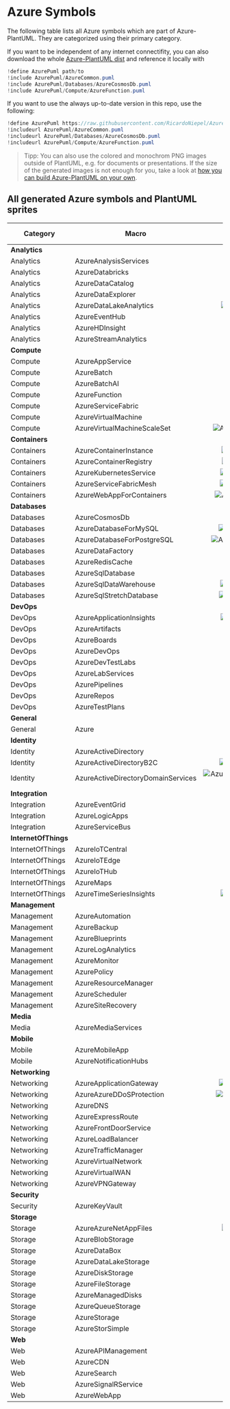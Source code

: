 # Azure Symbols

The following table lists all Azure symbols which are part of Azure-PlantUML.
They are categorized using their primary category.

If you want to be independent of any internet connectifity, you can also download the whole [Azure-PlantUML dist](dist/) and reference it locally with

```c#
!define AzurePuml path/to
!include AzurePuml/AzureCommon.puml
!include AzurePuml/Databases/AzureCosmosDb.puml
!include AzurePuml/Compute/AzureFunction.puml
```

If you want to use the always up-to-date version in this repo, use the following:

```c#
!define AzurePuml https://raw.githubusercontent.com/RicardoNiepel/Azure-PlantUML/master/dist
!includeurl AzurePuml/AzureCommon.puml
!includeurl AzurePuml/Databases/AzureCosmosDb.puml
!includeurl AzurePuml/Compute/AzureFunction.puml
```

> Tipp: You can also use the colored and monochrom PNG images outside of PlantUML, e.g. for documents or presentations.
> If the size of the generated images is not enough for you, take a look at [how you can build Azure-PlantUML on your own](scripts/README.md).

## All generated Azure symbols and PlantUML sprites

Category | Macro | <pre>Color</pre> | <pre>Mono </pre> | Url
  ---    |  ---  | :---:  | :---: | ---
**Analytics** | | | | **Analytics/all.puml**
Analytics |AzureAnalysisServices | |![AzureAnalysisServices](dist/Analytics/AzureAnalysisServices(m).png?raw=true) |Analytics/AzureAnalysisServices.puml
Analytics |AzureDatabricks |![AzureDatabricks](dist/Analytics/AzureDatabricks.png?raw=true) |![AzureDatabricks](dist/Analytics/AzureDatabricks(m).png?raw=true) |Analytics/AzureDatabricks.puml
Analytics |AzureDataCatalog |![AzureDataCatalog](dist/Analytics/AzureDataCatalog.png?raw=true) |![AzureDataCatalog](dist/Analytics/AzureDataCatalog(m).png?raw=true) |Analytics/AzureDataCatalog.puml
Analytics |AzureDataExplorer |![AzureDataExplorer](dist/Analytics/AzureDataExplorer.png?raw=true) |![AzureDataExplorer](dist/Analytics/AzureDataExplorer(m).png?raw=true) |Analytics/AzureDataExplorer.puml
Analytics |AzureDataLakeAnalytics |![AzureDataLakeAnalytics](dist/Analytics/AzureDataLakeAnalytics.png?raw=true) |![AzureDataLakeAnalytics](dist/Analytics/AzureDataLakeAnalytics(m).png?raw=true) |Analytics/AzureDataLakeAnalytics.puml
Analytics |AzureEventHub |![AzureEventHub](dist/Analytics/AzureEventHub.png?raw=true) |![AzureEventHub](dist/Analytics/AzureEventHub(m).png?raw=true) |Analytics/AzureEventHub.puml
Analytics |AzureHDInsight |![AzureHDInsight](dist/Analytics/AzureHDInsight.png?raw=true) |![AzureHDInsight](dist/Analytics/AzureHDInsight(m).png?raw=true) |Analytics/AzureHDInsight.puml
Analytics |AzureStreamAnalytics |![AzureStreamAnalytics](dist/Analytics/AzureStreamAnalytics.png?raw=true) |![AzureStreamAnalytics](dist/Analytics/AzureStreamAnalytics(m).png?raw=true) |Analytics/AzureStreamAnalytics.puml
**Compute** | | | | **Compute/all.puml**
Compute |AzureAppService |![AzureAppService](dist/Compute/AzureAppService.png?raw=true) |![AzureAppService](dist/Compute/AzureAppService(m).png?raw=true) |Compute/AzureAppService.puml
Compute |AzureBatch |![AzureBatch](dist/Compute/AzureBatch.png?raw=true) |![AzureBatch](dist/Compute/AzureBatch(m).png?raw=true) |Compute/AzureBatch.puml
Compute |AzureBatchAI |![AzureBatchAI](dist/Compute/AzureBatchAI.png?raw=true) |![AzureBatchAI](dist/Compute/AzureBatchAI(m).png?raw=true) |Compute/AzureBatchAI.puml
Compute |AzureFunction |![AzureFunction](dist/Compute/AzureFunction.png?raw=true) |![AzureFunction](dist/Compute/AzureFunction(m).png?raw=true) |Compute/AzureFunction.puml
Compute |AzureServiceFabric |![AzureServiceFabric](dist/Compute/AzureServiceFabric.png?raw=true) |![AzureServiceFabric](dist/Compute/AzureServiceFabric(m).png?raw=true) |Compute/AzureServiceFabric.puml
Compute |AzureVirtualMachine |![AzureVirtualMachine](dist/Compute/AzureVirtualMachine.png?raw=true) |![AzureVirtualMachine](dist/Compute/AzureVirtualMachine(m).png?raw=true) |Compute/AzureVirtualMachine.puml
Compute |AzureVirtualMachineScaleSet |![AzureVirtualMachineScaleSet](dist/Compute/AzureVirtualMachineScaleSet.png?raw=true) |![AzureVirtualMachineScaleSet](dist/Compute/AzureVirtualMachineScaleSet(m).png?raw=true) |Compute/AzureVirtualMachineScaleSet.puml
**Containers** | | | | **Containers/all.puml**
Containers |AzureContainerInstance |![AzureContainerInstance](dist/Containers/AzureContainerInstance.png?raw=true) |![AzureContainerInstance](dist/Containers/AzureContainerInstance(m).png?raw=true) |Containers/AzureContainerInstance.puml
Containers |AzureContainerRegistry |![AzureContainerRegistry](dist/Containers/AzureContainerRegistry.png?raw=true) |![AzureContainerRegistry](dist/Containers/AzureContainerRegistry(m).png?raw=true) |Containers/AzureContainerRegistry.puml
Containers |AzureKubernetesService |![AzureKubernetesService](dist/Containers/AzureKubernetesService.png?raw=true) |![AzureKubernetesService](dist/Containers/AzureKubernetesService(m).png?raw=true) |Containers/AzureKubernetesService.puml
Containers |AzureServiceFabricMesh |![AzureServiceFabricMesh](dist/Containers/AzureServiceFabricMesh.png?raw=true) |![AzureServiceFabricMesh](dist/Containers/AzureServiceFabricMesh(m).png?raw=true) |Containers/AzureServiceFabricMesh.puml
Containers |AzureWebAppForContainers |![AzureWebAppForContainers](dist/Containers/AzureWebAppForContainers.png?raw=true) |![AzureWebAppForContainers](dist/Containers/AzureWebAppForContainers(m).png?raw=true) |Containers/AzureWebAppForContainers.puml
**Databases** | | | | **Databases/all.puml**
Databases |AzureCosmosDb |![AzureCosmosDb](dist/Databases/AzureCosmosDb.png?raw=true) |![AzureCosmosDb](dist/Databases/AzureCosmosDb(m).png?raw=true) |Databases/AzureCosmosDb.puml
Databases |AzureDatabaseForMySQL |![AzureDatabaseForMySQL](dist/Databases/AzureDatabaseForMySQL.png?raw=true) |![AzureDatabaseForMySQL](dist/Databases/AzureDatabaseForMySQL(m).png?raw=true) |Databases/AzureDatabaseForMySQL.puml
Databases |AzureDatabaseForPostgreSQL |![AzureDatabaseForPostgreSQL](dist/Databases/AzureDatabaseForPostgreSQL.png?raw=true) |![AzureDatabaseForPostgreSQL](dist/Databases/AzureDatabaseForPostgreSQL(m).png?raw=true) |Databases/AzureDatabaseForPostgreSQL.puml
Databases |AzureDataFactory |![AzureDataFactory](dist/Databases/AzureDataFactory.png?raw=true) |![AzureDataFactory](dist/Databases/AzureDataFactory(m).png?raw=true) |Databases/AzureDataFactory.puml
Databases |AzureRedisCache |![AzureRedisCache](dist/Databases/AzureRedisCache.png?raw=true) |![AzureRedisCache](dist/Databases/AzureRedisCache(m).png?raw=true) |Databases/AzureRedisCache.puml
Databases |AzureSqlDatabase |![AzureSqlDatabase](dist/Databases/AzureSqlDatabase.png?raw=true) |![AzureSqlDatabase](dist/Databases/AzureSqlDatabase(m).png?raw=true) |Databases/AzureSqlDatabase.puml
Databases |AzureSqlDataWarehouse |![AzureSqlDataWarehouse](dist/Databases/AzureSqlDataWarehouse.png?raw=true) |![AzureSqlDataWarehouse](dist/Databases/AzureSqlDataWarehouse(m).png?raw=true) |Databases/AzureSqlDataWarehouse.puml
Databases |AzureSqlStretchDatabase |![AzureSqlStretchDatabase](dist/Databases/AzureSqlStretchDatabase.png?raw=true) |![AzureSqlStretchDatabase](dist/Databases/AzureSqlStretchDatabase(m).png?raw=true) |Databases/AzureSqlStretchDatabase.puml
**DevOps** | | | | **DevOps/all.puml**
DevOps |AzureApplicationInsights |![AzureApplicationInsights](dist/DevOps/AzureApplicationInsights.png?raw=true) |![AzureApplicationInsights](dist/DevOps/AzureApplicationInsights(m).png?raw=true) |DevOps/AzureApplicationInsights.puml
DevOps |AzureArtifacts |![AzureArtifacts](dist/DevOps/AzureArtifacts.png?raw=true) |![AzureArtifacts](dist/DevOps/AzureArtifacts(m).png?raw=true) |DevOps/AzureArtifacts.puml
DevOps |AzureBoards |![AzureBoards](dist/DevOps/AzureBoards.png?raw=true) |![AzureBoards](dist/DevOps/AzureBoards(m).png?raw=true) |DevOps/AzureBoards.puml
DevOps |AzureDevOps |![AzureDevOps](dist/DevOps/AzureDevOps.png?raw=true) |![AzureDevOps](dist/DevOps/AzureDevOps(m).png?raw=true) |DevOps/AzureDevOps.puml
DevOps |AzureDevTestLabs |![AzureDevTestLabs](dist/DevOps/AzureDevTestLabs.png?raw=true) |![AzureDevTestLabs](dist/DevOps/AzureDevTestLabs(m).png?raw=true) |DevOps/AzureDevTestLabs.puml
DevOps |AzureLabServices |![AzureLabServices](dist/DevOps/AzureLabServices.png?raw=true) |![AzureLabServices](dist/DevOps/AzureLabServices(m).png?raw=true) |DevOps/AzureLabServices.puml
DevOps |AzurePipelines |![AzurePipelines](dist/DevOps/AzurePipelines.png?raw=true) |![AzurePipelines](dist/DevOps/AzurePipelines(m).png?raw=true) |DevOps/AzurePipelines.puml
DevOps |AzureRepos |![AzureRepos](dist/DevOps/AzureRepos.png?raw=true) |![AzureRepos](dist/DevOps/AzureRepos(m).png?raw=true) |DevOps/AzureRepos.puml
DevOps |AzureTestPlans |![AzureTestPlans](dist/DevOps/AzureTestPlans.png?raw=true) |![AzureTestPlans](dist/DevOps/AzureTestPlans(m).png?raw=true) |DevOps/AzureTestPlans.puml
**General** | | | | **General/all.puml**
General |Azure | |![Azure](dist/General/Azure(m).png?raw=true) |General/Azure.puml
**Identity** | | | | **Identity/all.puml**
Identity |AzureActiveDirectory |![AzureActiveDirectory](dist/Identity/AzureActiveDirectory.png?raw=true) |![AzureActiveDirectory](dist/Identity/AzureActiveDirectory(m).png?raw=true) |Identity/AzureActiveDirectory.puml
Identity |AzureActiveDirectoryB2C |![AzureActiveDirectoryB2C](dist/Identity/AzureActiveDirectoryB2C.png?raw=true) |![AzureActiveDirectoryB2C](dist/Identity/AzureActiveDirectoryB2C(m).png?raw=true) |Identity/AzureActiveDirectoryB2C.puml
Identity |AzureActiveDirectoryDomainServices |![AzureActiveDirectoryDomainServices](dist/Identity/AzureActiveDirectoryDomainServices.png?raw=true) |![AzureActiveDirectoryDomainServices](dist/Identity/AzureActiveDirectoryDomainServices(m).png?raw=true) |Identity/AzureActiveDirectoryDomainServices.puml
**Integration** | | | | **Integration/all.puml**
Integration |AzureEventGrid |![AzureEventGrid](dist/Integration/AzureEventGrid.png?raw=true) |![AzureEventGrid](dist/Integration/AzureEventGrid(m).png?raw=true) |Integration/AzureEventGrid.puml
Integration |AzureLogicApps |![AzureLogicApps](dist/Integration/AzureLogicApps.png?raw=true) |![AzureLogicApps](dist/Integration/AzureLogicApps(m).png?raw=true) |Integration/AzureLogicApps.puml
Integration |AzureServiceBus |![AzureServiceBus](dist/Integration/AzureServiceBus.png?raw=true) |![AzureServiceBus](dist/Integration/AzureServiceBus(m).png?raw=true) |Integration/AzureServiceBus.puml
**InternetOfThings** | | | | **InternetOfThings/all.puml**
InternetOfThings |AzureIoTCentral | |![AzureIoTCentral](dist/InternetOfThings/AzureIoTCentral(m).png?raw=true) |InternetOfThings/AzureIoTCentral.puml
InternetOfThings |AzureIoTEdge |![AzureIoTEdge](dist/InternetOfThings/AzureIoTEdge.png?raw=true) |![AzureIoTEdge](dist/InternetOfThings/AzureIoTEdge(m).png?raw=true) |InternetOfThings/AzureIoTEdge.puml
InternetOfThings |AzureIoTHub |![AzureIoTHub](dist/InternetOfThings/AzureIoTHub.png?raw=true) |![AzureIoTHub](dist/InternetOfThings/AzureIoTHub(m).png?raw=true) |InternetOfThings/AzureIoTHub.puml
InternetOfThings |AzureMaps |![AzureMaps](dist/InternetOfThings/AzureMaps.png?raw=true) |![AzureMaps](dist/InternetOfThings/AzureMaps(m).png?raw=true) |InternetOfThings/AzureMaps.puml
InternetOfThings |AzureTimeSeriesInsights |![AzureTimeSeriesInsights](dist/InternetOfThings/AzureTimeSeriesInsights.png?raw=true) |![AzureTimeSeriesInsights](dist/InternetOfThings/AzureTimeSeriesInsights(m).png?raw=true) |InternetOfThings/AzureTimeSeriesInsights.puml
**Management** | | | | **Management/all.puml**
Management |AzureAutomation |![AzureAutomation](dist/Management/AzureAutomation.png?raw=true) |![AzureAutomation](dist/Management/AzureAutomation(m).png?raw=true) |Management/AzureAutomation.puml
Management |AzureBackup |![AzureBackup](dist/Management/AzureBackup.png?raw=true) |![AzureBackup](dist/Management/AzureBackup(m).png?raw=true) |Management/AzureBackup.puml
Management |AzureBlueprints |![AzureBlueprints](dist/Management/AzureBlueprints.png?raw=true) |![AzureBlueprints](dist/Management/AzureBlueprints(m).png?raw=true) |Management/AzureBlueprints.puml
Management |AzureLogAnalytics | |![AzureLogAnalytics](dist/Management/AzureLogAnalytics(m).png?raw=true) |Management/AzureLogAnalytics.puml
Management |AzureMonitor |![AzureMonitor](dist/Management/AzureMonitor.png?raw=true) |![AzureMonitor](dist/Management/AzureMonitor(m).png?raw=true) |Management/AzureMonitor.puml
Management |AzurePolicy |![AzurePolicy](dist/Management/AzurePolicy.png?raw=true) |![AzurePolicy](dist/Management/AzurePolicy(m).png?raw=true) |Management/AzurePolicy.puml
Management |AzureResourceManager | |![AzureResourceManager](dist/Management/AzureResourceManager(m).png?raw=true) |Management/AzureResourceManager.puml
Management |AzureScheduler |![AzureScheduler](dist/Management/AzureScheduler.png?raw=true) |![AzureScheduler](dist/Management/AzureScheduler(m).png?raw=true) |Management/AzureScheduler.puml
Management |AzureSiteRecovery |![AzureSiteRecovery](dist/Management/AzureSiteRecovery.png?raw=true) |![AzureSiteRecovery](dist/Management/AzureSiteRecovery(m).png?raw=true) |Management/AzureSiteRecovery.puml
**Media** | | | | **Media/all.puml**
Media |AzureMediaServices |![AzureMediaServices](dist/Media/AzureMediaServices.png?raw=true) |![AzureMediaServices](dist/Media/AzureMediaServices(m).png?raw=true) |Media/AzureMediaServices.puml
**Mobile** | | | | **Mobile/all.puml**
Mobile |AzureMobileApp |![AzureMobileApp](dist/Mobile/AzureMobileApp.png?raw=true) |![AzureMobileApp](dist/Mobile/AzureMobileApp(m).png?raw=true) |Mobile/AzureMobileApp.puml
Mobile |AzureNotificationHubs |![AzureNotificationHubs](dist/Mobile/AzureNotificationHubs.png?raw=true) |![AzureNotificationHubs](dist/Mobile/AzureNotificationHubs(m).png?raw=true) |Mobile/AzureNotificationHubs.puml
**Networking** | | | | **Networking/all.puml**
Networking |AzureApplicationGateway |![AzureApplicationGateway](dist/Networking/AzureApplicationGateway.png?raw=true) |![AzureApplicationGateway](dist/Networking/AzureApplicationGateway(m).png?raw=true) |Networking/AzureApplicationGateway.puml
Networking |AzureAzureDDoSProtection |![AzureAzureDDoSProtection](dist/Networking/AzureAzureDDoSProtection.png?raw=true) |![AzureAzureDDoSProtection](dist/Networking/AzureAzureDDoSProtection(m).png?raw=true) |Networking/AzureAzureDDoSProtection.puml
Networking |AzureDNS |![AzureDNS](dist/Networking/AzureDNS.png?raw=true) |![AzureDNS](dist/Networking/AzureDNS(m).png?raw=true) |Networking/AzureDNS.puml
Networking |AzureExpressRoute |![AzureExpressRoute](dist/Networking/AzureExpressRoute.png?raw=true) |![AzureExpressRoute](dist/Networking/AzureExpressRoute(m).png?raw=true) |Networking/AzureExpressRoute.puml
Networking |AzureFrontDoorService |![AzureFrontDoorService](dist/Networking/AzureFrontDoorService.png?raw=true) |![AzureFrontDoorService](dist/Networking/AzureFrontDoorService(m).png?raw=true) |Networking/AzureFrontDoorService.puml
Networking |AzureLoadBalancer |![AzureLoadBalancer](dist/Networking/AzureLoadBalancer.png?raw=true) |![AzureLoadBalancer](dist/Networking/AzureLoadBalancer(m).png?raw=true) |Networking/AzureLoadBalancer.puml
Networking |AzureTrafficManager |![AzureTrafficManager](dist/Networking/AzureTrafficManager.png?raw=true) |![AzureTrafficManager](dist/Networking/AzureTrafficManager(m).png?raw=true) |Networking/AzureTrafficManager.puml
Networking |AzureVirtualNetwork |![AzureVirtualNetwork](dist/Networking/AzureVirtualNetwork.png?raw=true) |![AzureVirtualNetwork](dist/Networking/AzureVirtualNetwork(m).png?raw=true) |Networking/AzureVirtualNetwork.puml
Networking |AzureVirtualWAN |![AzureVirtualWAN](dist/Networking/AzureVirtualWAN.png?raw=true) |![AzureVirtualWAN](dist/Networking/AzureVirtualWAN(m).png?raw=true) |Networking/AzureVirtualWAN.puml
Networking |AzureVPNGateway |![AzureVPNGateway](dist/Networking/AzureVPNGateway.png?raw=true) |![AzureVPNGateway](dist/Networking/AzureVPNGateway(m).png?raw=true) |Networking/AzureVPNGateway.puml
**Security** | | | | **Security/all.puml**
Security |AzureKeyVault |![AzureKeyVault](dist/Security/AzureKeyVault.png?raw=true) |![AzureKeyVault](dist/Security/AzureKeyVault(m).png?raw=true) |Security/AzureKeyVault.puml
**Storage** | | | | **Storage/all.puml**
Storage |AzureAzureNetAppFiles |![AzureAzureNetAppFiles](dist/Storage/AzureAzureNetAppFiles.png?raw=true) |![AzureAzureNetAppFiles](dist/Storage/AzureAzureNetAppFiles(m).png?raw=true) |Storage/AzureAzureNetAppFiles.puml
Storage |AzureBlobStorage | |![AzureBlobStorage](dist/Storage/AzureBlobStorage(m).png?raw=true) |Storage/AzureBlobStorage.puml
Storage |AzureDataBox |![AzureDataBox](dist/Storage/AzureDataBox.png?raw=true) |![AzureDataBox](dist/Storage/AzureDataBox(m).png?raw=true) |Storage/AzureDataBox.puml
Storage |AzureDataLakeStorage |![AzureDataLakeStorage](dist/Storage/AzureDataLakeStorage.png?raw=true) |![AzureDataLakeStorage](dist/Storage/AzureDataLakeStorage(m).png?raw=true) |Storage/AzureDataLakeStorage.puml
Storage |AzureDiskStorage |![AzureDiskStorage](dist/Storage/AzureDiskStorage.png?raw=true) |![AzureDiskStorage](dist/Storage/AzureDiskStorage(m).png?raw=true) |Storage/AzureDiskStorage.puml
Storage |AzureFileStorage | |![AzureFileStorage](dist/Storage/AzureFileStorage(m).png?raw=true) |Storage/AzureFileStorage.puml
Storage |AzureManagedDisks |![AzureManagedDisks](dist/Storage/AzureManagedDisks.png?raw=true) |![AzureManagedDisks](dist/Storage/AzureManagedDisks(m).png?raw=true) |Storage/AzureManagedDisks.puml
Storage |AzureQueueStorage | |![AzureQueueStorage](dist/Storage/AzureQueueStorage(m).png?raw=true) |Storage/AzureQueueStorage.puml
Storage |AzureStorage | |![AzureStorage](dist/Storage/AzureStorage(m).png?raw=true) |Storage/AzureStorage.puml
Storage |AzureStorSimple |![AzureStorSimple](dist/Storage/AzureStorSimple.png?raw=true) |![AzureStorSimple](dist/Storage/AzureStorSimple(m).png?raw=true) |Storage/AzureStorSimple.puml
**Web** | | | | **Web/all.puml**
Web |AzureAPIManagement |![AzureAPIManagement](dist/Web/AzureAPIManagement.png?raw=true) |![AzureAPIManagement](dist/Web/AzureAPIManagement(m).png?raw=true) |Web/AzureAPIManagement.puml
Web |AzureCDN |![AzureCDN](dist/Web/AzureCDN.png?raw=true) |![AzureCDN](dist/Web/AzureCDN(m).png?raw=true) |Web/AzureCDN.puml
Web |AzureSearch |![AzureSearch](dist/Web/AzureSearch.png?raw=true) |![AzureSearch](dist/Web/AzureSearch(m).png?raw=true) |Web/AzureSearch.puml
Web |AzureSignalRService |![AzureSignalRService](dist/Web/AzureSignalRService.png?raw=true) |![AzureSignalRService](dist/Web/AzureSignalRService(m).png?raw=true) |Web/AzureSignalRService.puml
Web |AzureWebApp |![AzureWebApp](dist/Web/AzureWebApp.png?raw=true) |![AzureWebApp](dist/Web/AzureWebApp(m).png?raw=true) |Web/AzureWebApp.puml
